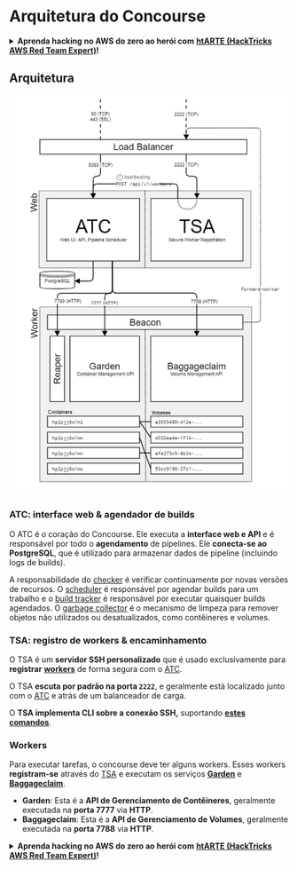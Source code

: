 # Arquitetura do Concourse

<details>

<summary><strong>Aprenda hacking no AWS do zero ao herói com</strong> <a href="https://training.hacktricks.xyz/courses/arte"><strong>htARTE (HackTricks AWS Red Team Expert)</strong></a><strong>!</strong></summary>

Outras formas de apoiar o HackTricks:

* Se você quer ver sua **empresa anunciada no HackTricks** ou **baixar o HackTricks em PDF**, confira os [**PLANOS DE ASSINATURA**](https://github.com/sponsors/carlospolop)!
* Adquira o [**material oficial PEASS & HackTricks**](https://peass.creator-spring.com)
* Descubra [**A Família PEASS**](https://opensea.io/collection/the-peass-family), nossa coleção de [**NFTs**](https://opensea.io/collection/the-peass-family) exclusivos
* **Junte-se ao grupo** 💬 [**Discord**](https://discord.gg/hRep4RUj7f) ou ao [**grupo do telegram**](https://t.me/peass) ou **siga-me** no **Twitter** 🐦 [**@carlospolopm**](https://twitter.com/carlospolopm)**.**
* **Compartilhe suas técnicas de hacking enviando PRs para os repositórios github do** [**HackTricks**](https://github.com/carlospolop/hacktricks) e [**HackTricks Cloud**](https://github.com/carlospolop/hacktricks-cloud).

</details>

## Arquitetura

![](<../../.gitbook/assets/image (39) (1).png>)

### ATC: interface web & agendador de builds

O ATC é o coração do Concourse. Ele executa a **interface web e API** e é responsável por todo o **agendamento** de pipelines. Ele **conecta-se ao PostgreSQL**, que é utilizado para armazenar dados de pipeline (incluindo logs de builds).

A responsabilidade do [checker](https://concourse-ci.org/checker.html) é verificar continuamente por novas versões de recursos. O [scheduler](https://concourse-ci.org/scheduler.html) é responsável por agendar builds para um trabalho e o [build tracker](https://concourse-ci.org/build-tracker.html) é responsável por executar quaisquer builds agendados. O [garbage collector](https://concourse-ci.org/garbage-collector.html) é o mecanismo de limpeza para remover objetos não utilizados ou desatualizados, como contêineres e volumes.

### TSA: registro de workers & encaminhamento

O TSA é um **servidor SSH personalizado** que é usado exclusivamente para **registrar** [**workers**](https://concourse-ci.org/internals.html#architecture-worker) de forma segura com o [ATC](https://concourse-ci.org/internals.html#component-atc).

O TSA **escuta por padrão na porta `2222`**, e geralmente está localizado junto com o [ATC](https://concourse-ci.org/internals.html#component-atc) e atrás de um balanceador de carga.

O **TSA implementa CLI sobre a conexão SSH,** suportando [**estes comandos**](https://concourse-ci.org/internals.html#component-tsa).

### Workers

Para executar tarefas, o concourse deve ter alguns workers. Esses workers **registram-se** através do [TSA](https://concourse-ci.org/internals.html#component-tsa) e executam os serviços [**Garden**](https://github.com/cloudfoundry-incubator/garden) e [**Baggageclaim**](https://github.com/concourse/baggageclaim).

* **Garden**: Esta é a **API de Gerenciamento de Contêineres**, geralmente executada na **porta 7777** via **HTTP**.
* **Baggageclaim**: Esta é a **API de Gerenciamento de Volumes**, geralmente executada na **porta 7788** via **HTTP**.

<details>

<summary><strong>Aprenda hacking no AWS do zero ao herói com</strong> <a href="https://training.hacktricks.xyz/courses/arte"><strong>htARTE (HackTricks AWS Red Team Expert)</strong></a><strong>!</strong></summary>

Outras formas de apoiar o HackTricks:

* Se você quer ver sua **empresa anunciada no HackTricks** ou **baixar o HackTricks em PDF**, confira os [**PLANOS DE ASSINATURA**](https://github.com/sponsors/carlospolop)!
* Adquira o [**material oficial PEASS & HackTricks**](https://peass.creator-spring.com)
* Descubra [**A Família PEASS**](https://opensea.io/collection/the-peass-family), nossa coleção de [**NFTs**](https://opensea.io/collection/the-peass-family) exclusivos
* **Junte-se ao grupo** 💬 [**Discord**](https://discord.gg/hRep4RUj7f) ou ao [**grupo do telegram**](https://t.me/peass) ou **siga-me** no **Twitter** 🐦 [**@carlospolopm**](https://twitter.com/carlospolopm)**.**
* **Compartilhe suas técnicas de hacking enviando PRs para os repositórios github do** [**HackTricks**](https://github.com/carlospolop/hacktricks) e [**HackTricks Cloud**](https://github.com/carlospolop/hacktricks-cloud).

</details>
